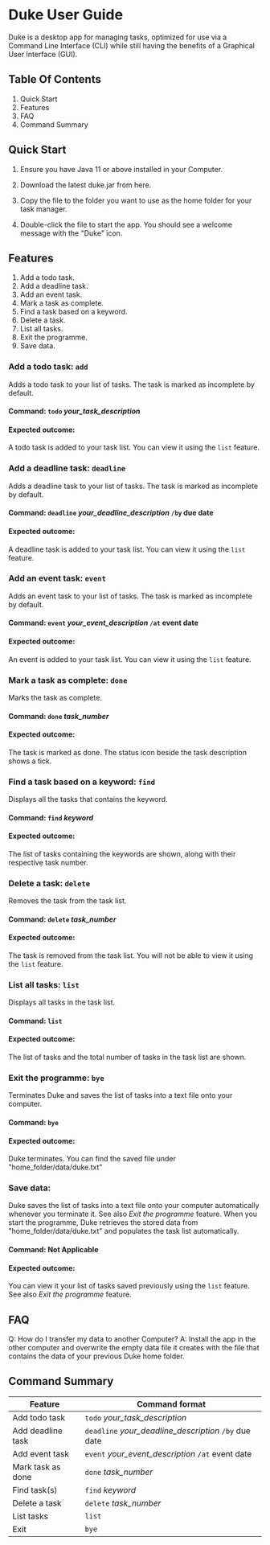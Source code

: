 # Duke User Guide
Duke is a desktop app for managing tasks, optimized for use via a Command Line Interface (CLI) while still having the benefits of a Graphical User Interface (GUI).


## Table Of Contents
1. Quick Start
2. Features
3. FAQ
4. Command Summary



## Quick Start
1. Ensure you have Java 11 or above installed in your Computer.

2. Download the latest duke.jar from here.

3. Copy the file to the folder you want to use as the home folder for your task manager.

4. Double-click the file to start the app. You should see a welcome message with the "Duke" icon.



## Features 
1. Add a todo task.
2. Add a deadline task.
3. Add an event task.
4. Mark a task as complete.
5. Find a task based on a keyword.
6. Delete a task.
7. List all tasks.
8. Exit the programme.
9. Save data.


### Add a todo task: `add`
Adds a todo task to your list of tasks. The task is marked as incomplete by default.

#### Command: `todo` *your_task_description*

#### Expected outcome: 
A todo task is added to your task list. You can view it using the `list` feature.



### Add a deadline task: `deadline`
Adds a deadline task to your list of tasks. The task is marked as incomplete by default.

#### Command: `deadline` *your_deadline_description* `/by` due date
 
#### Expected outcome: 
A deadline task is added to your task list. You can view it using the `list` feature.



### Add an event task: `event`
Adds an event task to your list of tasks. The task is marked as incomplete by default.

#### Command: `event` *your_event_description* `/at` event date

#### Expected outcome: 
An event is added to your task list. You can view it using the `list` feature.



### Mark a task as complete: `done`
Marks the task as complete.

#### Command: `done` *task_number*

#### Expected outcome: 
The task is marked as done. The status icon beside the task description shows a tick.



### Find a task based on a keyword: `find`
Displays all the tasks that contains the keyword.

#### Command: `find` *keyword*

#### Expected outcome: 
The list of tasks containing the keywords are shown, along with their respective task number.



### Delete a task: `delete`
Removes the task from the task list.

#### Command: `delete` *task_number*

#### Expected outcome: 
The task is removed from the task list. You will not be able to view it using the `list` feature.



### List all tasks: `list`
Displays all tasks in the task list.

#### Command: `list` 

#### Expected outcome: 
The list of tasks and the total number of tasks in the task list are shown.



### Exit the programme: `bye`
Terminates Duke and saves the list of tasks into a text file onto your computer.

#### Command: `bye` 

#### Expected outcome: 
Duke terminates. You can find the saved file under "home_folder/data/duke.txt"



### Save data:
Duke saves the list of tasks into a text file onto your computer automatically whenever you terminate it. See also *Exit the programme* feature.
When you start the programme, Duke retrieves the stored data from "home_folder/data/duke.txt" and populates the task list automatically.

#### Command: **Not Applicable**

#### Expected outcome: 
You can view it your list of tasks saved previously using the `list` feature. See also *Exit the programme* feature.



## FAQ
Q: How do I transfer my data to another Computer?
A: Install the app in the other computer and overwrite the empty data file it creates with the file that contains the data of your previous Duke home folder.



## Command Summary
Feature | Command format
------------ | -------------
Add todo task | `todo` *your_task_description* 
Add deadline task| `deadline` *your_deadline_description* `/by` due date
Add event task | `event` *your_event_description* `/at` event date
Mark task as done | `done` *task_number*
Find task(s) | `find` *keyword*
Delete a task | `delete` *task_number*
List tasks| `list` 
Exit | `bye`